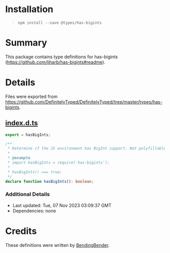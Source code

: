 # Installation
> `npm install --save @types/has-bigints`

# Summary
This package contains type definitions for has-bigints (https://github.com/ljharb/has-bigints#readme).

# Details
Files were exported from https://github.com/DefinitelyTyped/DefinitelyTyped/tree/master/types/has-bigints.
## [index.d.ts](https://github.com/DefinitelyTyped/DefinitelyTyped/tree/master/types/has-bigints/index.d.ts)
````ts
export = hasBigInts;

/**
 * Determine if the JS environment has BigInt support. Not polyfillable, not forgeable.
 *
 * @example
 * import hasBigInts = require('has-bigints');
 *
 * hasBigInts() === true;
 */
declare function hasBigInts(): boolean;

````

### Additional Details
 * Last updated: Tue, 07 Nov 2023 03:09:37 GMT
 * Dependencies: none

# Credits
These definitions were written by [BendingBender](https://github.com/BendingBender).
